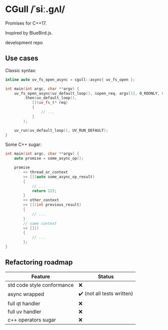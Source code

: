 # CGull /ˈsiː.ɡʌl/
Promises for C++17.

Inspired by BlueBird.js.

development repo

## Use cases

Classic syntax:
```cpp
inline auto uv_fs_open_async = cgull::async{ uv_fs_open };

int main(int argc, char **argv) {
    uv_fs_open_async(uv_default_loop(), &open_req, argv[1], O_RDONLY, 0)
        .then(uv_default_loop(),
            [](uv_fs_t* req)
            {
                // ...
            }
        );

    uv_run(uv_default_loop(), UV_RUN_DEFAULT);
}
```

Some C++ sugar:

```cpp
int main(int argc, char **argv) {
    auto promise = some_async_op();

    promise
        << thread_or_context
        >> [](auto some_async_op_result)
        {
            // ...
            return 123;
        }
        << other_context
        >> [](int previous_result)
        {
            // ...
        }
        // same context
        >> []()
        {
            // ...
        };
}
```

## Refactoring roadmap

Feature | Status
--- | ---
std code style conformance | :x:
async wrapped | :heavy_check_mark: (not all tests written)
full qt handler | :x:
full uv handler | :x:
c++ operators sugar | :x:
